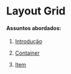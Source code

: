 # Layout Grid

#### Assuntos abordados: 

1. [Introdução](aulas/27.1-introducao)

2. [Container](aulas/27.2-container)

3. [Item](aulas/27.3-item)

   
